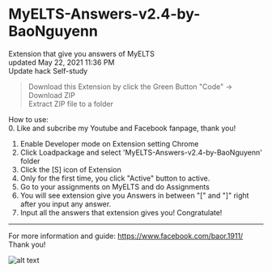# MyELTS-Answers-v2.4-by-BaoNguyenn
Extension that give you answers of MyELTS  
updated May 22, 2021 11:36 PM  
Update hack Self-study

>Download this Extension by click the Green Button "Code" -> Download ZIP  
>Extract ZIP file to a folder

How to use:  
0. Like and subcribe my Youtube and Facebook fanpage, thank you!
1. Enable Developer mode on Extension setting Chrome 
2. Click Loadpackage and select 'MyELTS-Answers-v2.4-by-BaoNguyenn' folder
3. Click the [S] icon of Extension 
4. Only for the first time, you click "Active" button to active.
5. Go to your assignments on MyELTS and do Assignments
6. You will see extension give you Answers in between "[" and "]" right after you input any answer.
7. Input all the answers that extension gives you! Congratulate!
---
For more information and guide: https://www.facebook.com/baor.1911/
Thank you!  
  
![alt text](siii.gif)

